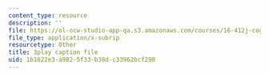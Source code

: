 ```yaml
---
content_type: resource
description: ''
file: https://ol-ocw-studio-app-qa.s3.amazonaws.com/courses/16-412j-cognitive-robotics-spring-2016/1b1622e3a9825f33b38dc33962bcf290_Tmhe33f9mWA.vtt
file_type: application/x-subrip
resourcetype: Other
title: 3play caption file
uid: 1b1622e3-a982-5f33-b38d-c33962bcf290
---
```

